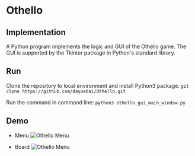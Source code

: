 # Othello

## Implementation

A Python program implements the logic and GUI of the Othello game. The GUI is supported by the Tkinter package
in Python's standard library.

## Run
Clone the repository to local environment and install Python3 package.
```git clone https://github.com/dayuebai/Othello.git```

Run the command in command line: ```python3 othello_gui_main_window.py```

## Demo

* Menu
![Othello Menu](./resource/othello-menu.png)

* Board
![Othello Menu](./resource/othello-board.png)
